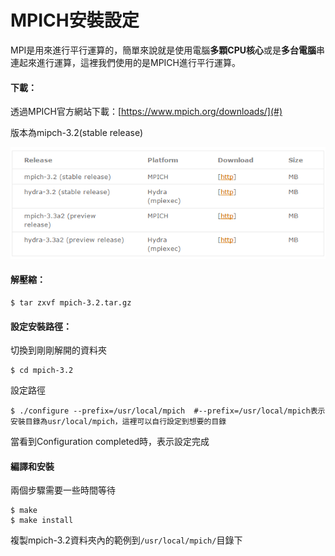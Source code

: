 # MPICH安裝設定

MPI是用來進行平行運算的，簡單來說就是使用電腦**多顆CPU核心**或是**多台電腦**串連起來進行運算，這裡我們使用的是MPICH進行平行運算。

#### 下載：

透過MPICH官方網站下載：[https://www.mpich.org/downloads/](#)

版本為mipch-3.2\(stable release\)

![](/Image/mpich.png)

#### 解壓縮：

```
$ tar zxvf mpich-3.2.tar.gz
```

#### 設定安裝路徑：

切換到剛剛解開的資料夾

```
$ cd mpich-3.2
```

設定路徑

```
$ ./configure --prefix=/usr/local/mpich  #--prefix=/usr/local/mpich表示安裝目錄為usr/local/mpich，這裡可以自行設定到想要的目錄
```

當看到Configuration completed時，表示設定完成

#### 編譯和安裝

兩個步驟需要一些時間等待

```
$ make
$ make install
```

複製mpich-3.2資料夾內的範例到`/usr/local/mpich/`目錄下




